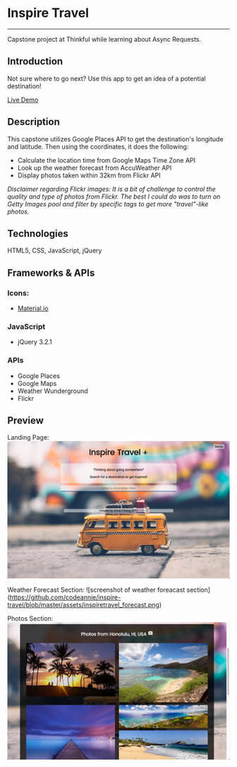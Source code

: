 
# Inspire Travel
---

Capstone project at Thinkful while learning about Async Requests.

## Introduction

Not sure where to go next? Use this app to get an idea of a potential destination!

[Live Demo](https://codeannie.github.io/inspire-travel/)

## Description

This capstone utilizes Google Places API to get the destination's longitude and latitude. 
Then using the coordinates, it does the following:

- Calculate the location time from Google Maps Time Zone API
- Look up the weather forecast from AccuWeather API
- Display photos taken within 32km from Flickr API 

*Disclaimer regarding Flickr images: It is a bit of challenge to control the quality and type of photos from Flickr. The best I could do was to turn on Getty Images pool and filter by specific tags to get more "travel"-like photos.* 

## Technologies

HTML5, CSS, JavaScript, jQuery

## Frameworks & APIs

### Icons:

- [Material.io](https://material.io/icons/)

### JavaScript

- jQuery 3.2.1

### APIs

- Google Places
- Google Maps
- Weather Wunderground
- Flickr

## Preview

Landing Page: 
![screenshot of landing page](https://github.com/codeannie/inspire-travel/blob/master/assets/inspiretravel_landing.png)

Weather Forecast Section:
![screenshot of weather foreacast section]
(https://github.com/codeannie/inspire-travel/blob/master/assets/inspiretravel_forecast.png)

Photos Section: 
![screenshot of photos section](https://github.com/codeannie/inspire-travel/blob/master/assets/inspiretravel_photos.png)
